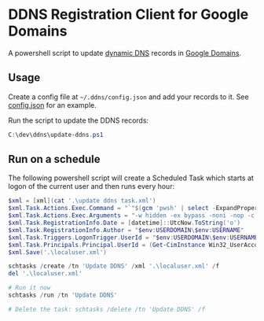 # DDNS Registration Client for Google Domains

A powershell script to update [dynamic DNS](https://support.google.com/domains/answer/6147083) records in [Google Domains](https://domains.google.com/).

## Usage

Create a config file at `~/.ddns/config.json` and add your records to it. See [config.json](.\config.json) for an example.

Run the script to update the DDNS records:

```powershell
C:\dev\ddns\update-ddns.ps1
```

## Run on a schedule

The following powershell script will create a Scheduled Task which starts at logon of the current user and then runs every hour:

```powershell
$xml = [xml](cat '.\update ddns task.xml')
$xml.Task.Actions.Exec.Command = "`"$(gcm 'pwsh' | select -ExpandProperty Path)`""
$xml.Task.Actions.Exec.Arguments = "-w hidden -ex bypass -noni -nop -c `"$(Convert-Path ./update-ddns.ps1)`""
$xml.Task.RegistrationInfo.Date = [datetime]::UtcNow.ToString('o')
$xml.Task.RegistrationInfo.Author = "$env:USERDOMAIN\$env:USERNAME"
$xml.Task.Triggers.LogonTrigger.UserId = "$env:USERDOMAIN\$env:USERNAME"
$xml.Task.Principals.Principal.UserId = (Get-CimInstance Win32_UserAccount -Filter "Name='$env:USERNAME'").SID
$xml.Save('.\localuser.xml')

schtasks /create /tn 'Update DDNS' /xml '.\localuser.xml' /f
del '.\localuser.xml'

# Run it now
schtasks /run /tn 'Update DDNS'

# Delete the task: schtasks /delete /tn 'Update DDNS' /f
```
